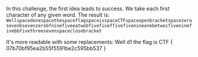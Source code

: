 In this challenge, the first idea leads to success.
We take each first character of any given word.
The result is:
`WellspacedonespacethespaceflagspaceisspaceCTFspaceopenbracketspacezerosevenbsevenzerobfninefiveeatwobfivefiveffivefivenineonebetwocfiveninefivebbfivethreesevenspaceclosebracket`

It's more readable with some replacements: Well d1 the flag is CTF { 07b70bf95ea2b55f5591be2c595bb537 }